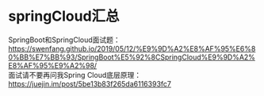# springCloud汇总

SpringBoot和SpringCloud面试题：https://swenfang.github.io/2019/05/12/%E9%9D%A2%E8%AF%95%E6%80%BB%E7%BB%93/SpringBoot%E5%92%8CSpringCloud%E9%9D%A2%E8%AF%95%E9%A2%98/  
面试请不要再问我Spring Cloud底层原理：https://juejin.im/post/5be13b83f265da6116393fc7
